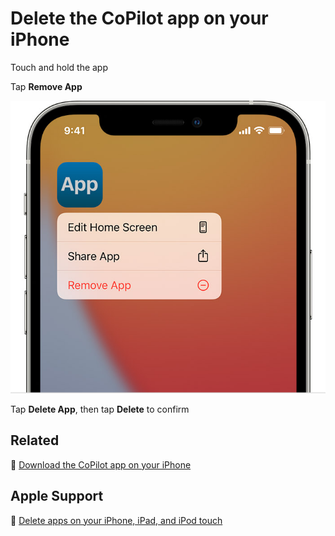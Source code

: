 # Delete the CoPilot app on your iPhone

Touch and hold the app

Tap **Remove App**

![iphone-touch-hold-app-edit-menu](jpg/e9f51570762b33011412b8438c9687aeb251316d.jpg)

Tap **Delete App**, then tap **Delete** to confirm

## Related

:paperclip: [Download the CoPilot app on your iPhone](download-the-copilot-app-on-your-iphone.md)

## Apple Support

:link: [Delete apps on your iPhone, iPad, and iPod touch](https://support.apple.com/en-us/HT207618)
